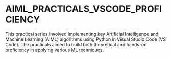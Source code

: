 # AIML_PRACTICALS_VSCODE_PROFICIENCY
This practical series involved implementing key Artificial Intelligence and Machine Learning (AIML) algorithms using Python in Visual Studio Code (VS Code). The practicals aimed to build both theoretical and hands-on proficiency in applying various ML techniques.
